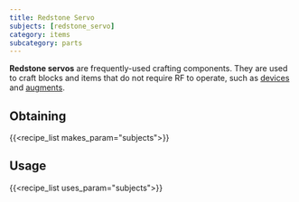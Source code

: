 ```yaml
---
title: Redstone Servo
subjects: [redstone_servo]
category: items
subcategory: parts
---
```


**Redstone servos** are frequently-used crafting components. They are used to craft blocks and items that do not require RF to operate, such as [devices](../../devices) and [augments](../../augments).

Obtaining
---------

{{<recipe_list makes_param="subjects">}}


Usage
-----

{{<recipe_list uses_param="subjects">}}